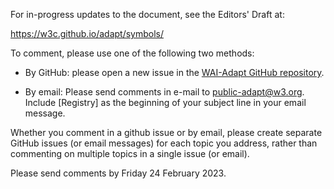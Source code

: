 For in-progress updates to the document, see the Editors' Draft at:

https://w3c.github.io/adapt/symbols/
 

To comment, please use one of the following two methods:

* By GitHub:
please open a new issue in the [WAI-Adapt GitHub repository](https://github.com/w3c/adapt/issues/new).

* By email:
Please send comments in e-mail to <public-adapt@w3.org>. Include \[Registry\] as the beginning of your subject line in your email message.

Whether you comment in a github issue or by email, please create separate GitHub issues (or email messages) for each topic you address, rather than commenting on multiple topics in a single issue (or email).

Please send comments by Friday 24 February 2023.
 
